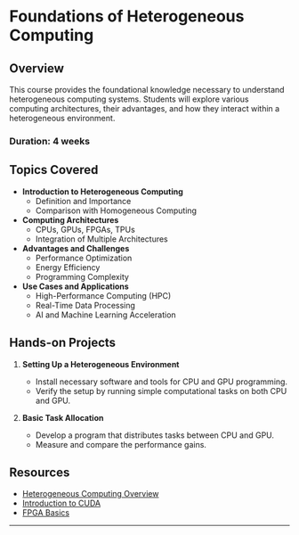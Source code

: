 # Foundations of Heterogeneous Computing

## Overview
This course provides the foundational knowledge necessary to understand heterogeneous computing systems. Students will explore various computing architectures, their advantages, and how they interact within a heterogeneous environment.

### Duration: 4 weeks

## Topics Covered
- **Introduction to Heterogeneous Computing**
  - Definition and Importance
  - Comparison with Homogeneous Computing
- **Computing Architectures**
  - CPUs, GPUs, FPGAs, TPUs
  - Integration of Multiple Architectures
- **Advantages and Challenges**
  - Performance Optimization
  - Energy Efficiency
  - Programming Complexity
- **Use Cases and Applications**
  - High-Performance Computing (HPC)
  - Real-Time Data Processing
  - AI and Machine Learning Acceleration

## Hands-on Projects
1. **Setting Up a Heterogeneous Environment**
   - Install necessary software and tools for CPU and GPU programming.
   - Verify the setup by running simple computational tasks on both CPU and GPU.
   
2. **Basic Task Allocation**
   - Develop a program that distributes tasks between CPU and GPU.
   - Measure and compare the performance gains.

## Resources
- [Heterogeneous Computing Overview](https://example.com/heterogeneous_overview)
- [Introduction to CUDA](https://docs.nvidia.com/cuda/)
- [FPGA Basics](https://example.com/fpga_basics)

---
